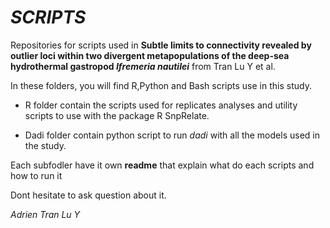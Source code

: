 # ***SCRIPTS***


Repositories for scripts used in **Subtle limits to connectivity revealed by outlier loci within two divergent metapopulations of the deep-sea hydrothermal gastropod _Ifremeria nautilei_** from Tran Lu Y et al.

In these folders, you will find R,Python and Bash scripts use in this study.

- R folder contain the scripts used for replicates analyses and utility scripts to use with the package R SnpRelate.

- Dadi folder contain python script to run *dadi* with all the models used in the study.

Each subfodler have it own **readme** that explain what do each scripts and how to run it 

Dont hesitate to ask question about it.



*Adrien Tran Lu Y*
